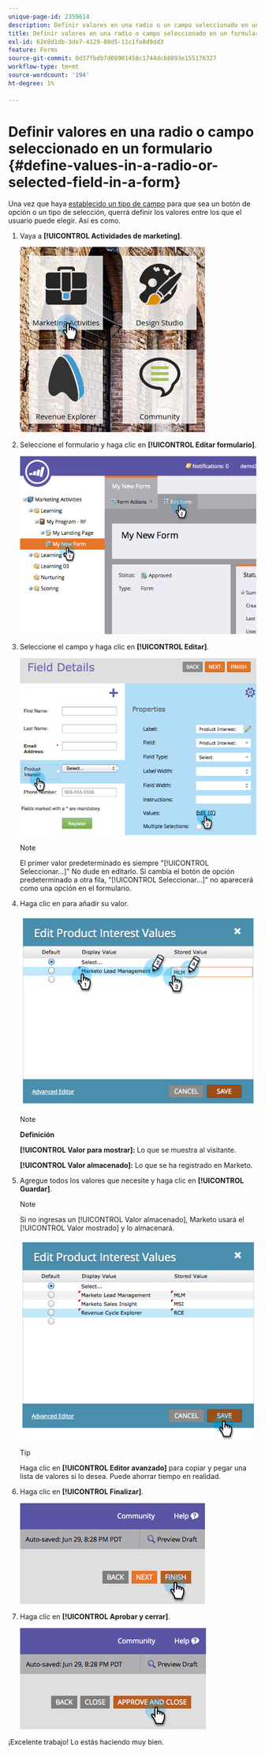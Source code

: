 ```yaml
---
unique-page-id: 2359614
description: Definir valores en una radio o un campo seleccionado en un formulario - Documentos de Marketo - Documentación del producto
title: Definir valores en una radio o campo seleccionado en un formulario
exl-id: 62e8d1db-3de7-4129-80d5-11c1fe8d9dd3
feature: Forms
source-git-commit: 0d37fbdb7d08901458c1744dc68893e155176327
workflow-type: tm+mt
source-wordcount: '194'
ht-degree: 1%

---
```


# Definir valores en una radio o campo seleccionado en un formulario {#define-values-in-a-radio-or-selected-field-in-a-form}

Una vez que haya [establecido un tipo de campo](/help/marketo/product-docs/administration/field-management/change-the-type-of-a-marketo-custom-field.md) para que sea un botón de opción o un tipo de selección, querrá definir los valores entre los que el usuario puede elegir. Así es como.

1. Vaya a **[!UICONTROL Actividades de marketing]**.

   ![](assets/ma.png)

1. Seleccione el formulario y haga clic en **[!UICONTROL Editar formulario]**.

   ![](assets/image2014-9-15-16-3a28-3a56.png)

1. Seleccione el campo y haga clic en **[!UICONTROL Editar]**.

   ![](assets/image2014-9-15-16-3a29-3a6.png)

   >[!NOTE]
   >
   >El primer valor predeterminado es siempre &quot;[!UICONTROL Seleccionar...]&quot; No dude en editarlo. Si cambia el botón de opción predeterminado a otra fila, &quot;[!UICONTROL Seleccionar...]&quot; no aparecerá como una opción en el formulario.

1. Haga clic en para añadir su valor.

   ![](assets/image2014-9-15-16-3a29-3a18.png)

   >[!NOTE]
   >
   >**Definición**
   >
   >**[!UICONTROL Valor para mostrar]:** Lo que se muestra al visitante.
   >
   >**[!UICONTROL Valor almacenado]:** Lo que se ha registrado en Marketo.

1. Agregue todos los valores que necesite y haga clic en **[!UICONTROL Guardar]**.

   >[!NOTE]
   >
   >Si no ingresas un [!UICONTROL Valor almacenado], Marketo usará el [!UICONTROL Valor mostrado] y lo almacenará.

   ![](assets/image2014-9-15-16-3a29-3a30.png)

   >[!TIP]
   >
   >Haga clic en **[!UICONTROL Editor avanzado]** para copiar y pegar una lista de valores si lo desea. Puede ahorrar tiempo en realidad.

1. Haga clic en **[!UICONTROL Finalizar]**.

   ![](assets/image2014-9-15-16-3a29-3a43.png)

1. Haga clic en **[!UICONTROL Aprobar y cerrar]**.

   ![](assets/image2014-9-15-16-3a29-3a57.png)

¡Excelente trabajo! Lo estás haciendo muy bien.
